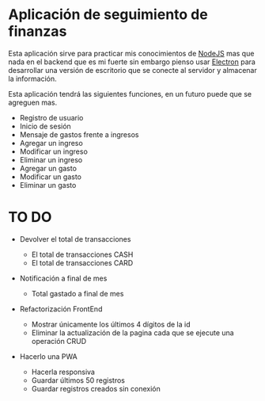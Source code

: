 # Aplicación de seguimiento de finanzas

Esta aplicación sirve para practicar mis conocimientos de [NodeJS](https://nodejs.org/en) mas que nada en el backend que es mi fuerte sin embargo pienso usar [Electron](https://www.electronjs.org/es/) para desarrollar una versión de escritorio que se conecte al servidor y almacenar la información.

Esta aplicación tendrá las siguientes funciones, en un futuro puede que se agreguen mas.

- Registro de usuario
- Inicio de sesión
- Mensaje de gastos frente a ingresos
- Agregar un ingreso
- Modificar un ingreso
- Eliminar un ingreso
- Agregar un gasto
- Modificar un gasto
- Eliminar un gasto

# TO DO

- Devolver el total de transacciones
	- El total de transacciones CASH
	- El total de transacciones CARD

- Notificación a final de mes
	- Total gastado a final de mes

- Refactorización FrontEnd
	- Mostrar únicamente los últimos 4 dígitos de la id
	- Eliminar la actualización de la pagina cada que se ejecute una operación CRUD

- Hacerlo una PWA
	- Hacerla responsiva
	- Guardar últimos 50 registros
	- Guardar registros creados sin conexión
